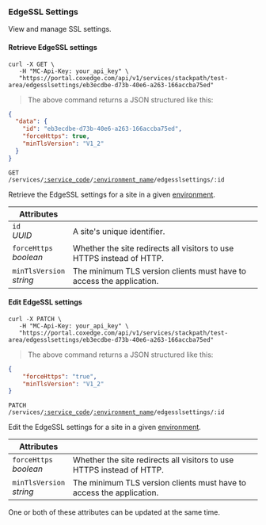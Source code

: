 ### EdgeSSL Settings

View and manage SSL settings.

<!-------------------- RETRIEVE EDGESSL SETTINGS -------------------->

#### Retrieve EdgeSSL settings

```shell
curl -X GET \
   -H "MC-Api-Key: your_api_key" \
   "https://portal.coxedge.com/api/v1/services/stackpath/test-area/edgesslsettings/eb3ecdbe-d73b-40e6-a263-166accba75ed"
```

> The above command returns a JSON structured like this:

```json
{
  "data": {
    "id": "eb3ecdbe-d73b-40e6-a263-166accba75ed",
    "forceHttps": true,
    "minTlsVersion": "V1_2"
  }
}
```

<code>GET /services/<a href="#administration-service-connections">:service_code</a>/<a href="#administration-environments">:environment_name</a>/edgesslsettings/:id</a></code>

Retrieve the EdgeSSL settings for a site in a given [environment](#administration-environments).

Attributes | &nbsp;
------- | -----------
`id`<br/>*UUID*  | A site's unique identifier. 
`forceHttps`<br/>*boolean*  | Whether the site redirects all visitors to use HTTPS instead of HTTP. 
`minTlsVersion`<br/>*string*  | The minimum TLS version clients must have to access the application. 


#### Edit EdgeSSL settings

```shell
curl -X PATCH \
   -H "MC-Api-Key: your_api_key" \
   "https://portal.coxedge.com/api/v1/services/stackpath/test-area/edgesslsettings/eb3ecdbe-d73b-40e6-a263-166accba75ed"
```

> The above command returns a JSON structured like this:

```json
{
    "forceHttps": "true",
    "minTlsVersion": "V1_2"
}
```

<code>PATCH /services/<a href="#administration-service-connections">:service_code</a>/<a href="#administration-environments">:environment_name</a>/edgesslsettings/:id</a></code>

Edit the EdgeSSL settings for a site in a given [environment](#administration-environments).

Attributes | &nbsp;
------- | -----------
`forceHttps`<br/>*boolean* | Whether the site redirects all visitors to use HTTPS instead of HTTP.
`minTlsVersion`<br/>*string* | The minimum TLS version clients must have to access the application.

One or both of these attributes can be updated at the same time.
